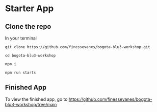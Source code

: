 # Starter App
## Clone the repo
In your terminal
```
git clone https://github.com/finessevanes/bogota-blu3-workshop.git

cd bogota-blu3-workshop

npm i

npm run starts
```

## Finished App
To view the finished app, go to https://github.com/finessevanes/bogota-blu3-workshop/tree/main
